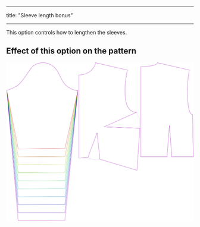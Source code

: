 ***

title: "Sleeve length bonus"

***

This option controls how to lengthen the sleeves.

## Effect of this option on the pattern

![This image shows the effect of this option by superimposing several variants that have a different value for this option](breanna_sleevelengthbonus_sample.svg "Effect of this option on the pattern")
